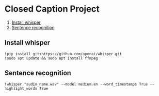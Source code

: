 
# Closed Caption Project

 1. [Install whisper](install-whisper)
 2. [Sentence recognition](sentence-recognition)

## Install whisper
    !pip install git+https://github.com/openai/whisper.git
    !sudo apt update && sudo apt install ffmpeg

## Sentence recognition
    !whisper "audio_name.wav" --model medium.en --word_timestamps True --highlight_words True

